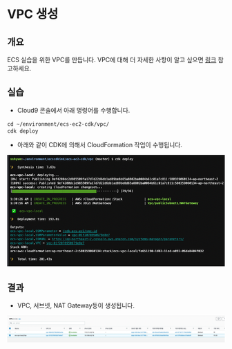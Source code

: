 # VPC 생성

## 개요

ECS 실습을 위한 VPC를 만듭니다. VPC에 대해 더 자세한 사항이 알고 싶으면 [링크](https://docs.aws.amazon.com/ko\_kr/vpc/latest/userguide/what-is-amazon-vpc.html) 참고하세요.

## 실습

* Cloud9 콘솔에서 아래 명령어를 수행합니다.

```
cd ~/environment/ecs-ec2-cdk/vpc/
cdk deploy
```

* 아래와 같이 CDK에 의해서 CloudFormation 작업이 수행됩니다.

![](<../.gitbook/assets/image (1) (3).png>)

## 결과

* VPC, 서브넷, NAT Gateway등이 생성됩니다.

![](<../.gitbook/assets/image (36).png>)
